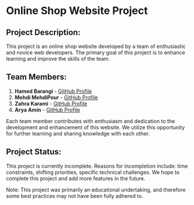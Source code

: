 # Online Shop Website Project

## Project Description:
This project is an online shop website developed by a team of enthusiastic and novice web developers.
The primary goal of this project is to enhance learning and improve the skills of the team.

## Team Members:
1. **Hamed Barangi** - [GitHub Profile](https://github.com/hbarangi)
2. **Mehdi MehdiPour** - [GitHub Profile](https://github.com/mehdimehdipour)
3. **Zahra Karami** - [GitHub Profile](https://github.com/ZahraaKarami)
4. **Arya Amin** - [GitHub Profile](https://github.com/llaryall)

Each team member contributes with enthusiasm and dedication to the development and enhancement of this website.
We utilize this opportunity for further learning and sharing knowledge with each other.

## Project Status: 
This project is currently incomplete. Reasons for incompletion include: time constraints, shifting priorities, specific technical challenges. 
We hope to complete this project and add more features in the future.

Note: This project was primarily an educational undertaking, and therefore some best practices may not have been fully adhered to.
